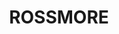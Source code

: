 ---
lastmod: '2025-04-06T06:05:20+00:00'
latitude: -33.993545
layout: suburb
longitude: 150.774858
postcode: '2557'
state: NSW
title: ROSSMORE
url: /nsw/rossmore/
---
